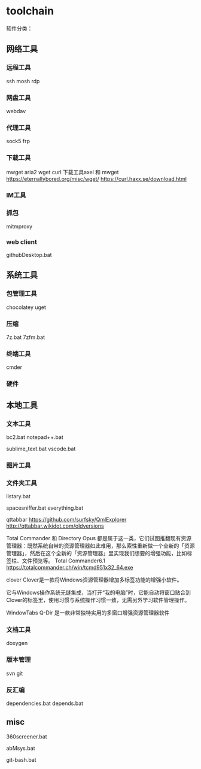 # toolchain


软件分类：

## 网络工具

### 远程工具
ssh
mosh
rdp
### 网盘工具
webdav

### 代理工具
sock5
frp
### 下载工具
mwget
aria2
wget
curl
下载工具axel 和 mwget
https://eternallybored.org/misc/wget/
https://curl.haxx.se/download.html
### IM工具
### 抓包
mitmproxy
### web client
githubDesktop.bat

## 系统工具

### 包管理工具
chocolatey
uget
### 压缩
7z.bat
7zfm.bat
### 终端工具
cmder
### 硬件

## 本地工具

### 文本工具
bc2.bat
notepad++.bat

sublime_text.bat
vscode.bat
### 图片工具
### 文件夹工具
listary.bat

spacesniffer.bat
everything.bat


qttabbar
https://github.com/surfsky/QmlExplorer
http://qttabbar.wikidot.com/oldversions

Total Commander 和 Directory Opus 都是属于这一类，它们试图推翻现有资源管理器：既然系统自带的资源管理器如此难用，那么索性重新做一个全新的「资源管理器」，然后在这个全新的「资源管理器」里实现我们想要的增强功能，比如标签栏、文件预览等。
Total Commander6.1
https://totalcommander.ch/win/tcmd951x32_64.exe

clover
Clover是一款将Windows资源管理器增加多标签功能的增强小软件。

它与Windows操作系统无缝集成，当打开“我的电脑”时，它能自动将窗口贴合到Clover的标签里，使用习惯与系统操作习惯一致，无需另外学习软件管理操作。

WindowTabs
Q-Dir 是一款非常独特实用的多窗口增强资源管理器软件

### 文档工具
doxygen
### 版本管理
svn
git
### 反汇编

dependencies.bat
depends.bat
## misc

360screener.bat

abMsys.bat


git-bash.bat



